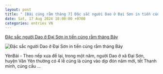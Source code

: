 ```yaml
---
layout: post
title: " [Bài cúng rằm tháng 7] Đặc sắc người Dao ở Đại Sơn in tiền cúng rằm tháng Bảy"
date: Sat, 17 Aug 2024 18:00:00 +0700
categories: entries VN
---
```

[Đặc sắc người Dao ở Đại Sơn in tiền cúng rằm tháng Bảy](https://baoyenbai.com.vn/16/327304/Dac-sac-nguoi-Dao-o-Dai-Son-in-tien-cung-ram-thang-Bay.aspx)

![Đặc sắc người Dao ở Đại Sơn in tiền cúng rằm tháng Bảy](https://ims.baoyenbai.com.vn/NewsImg/8_2024/327304_intien.jpg)

YênBái - Theo nếp xưa để lại, trong một năm, người Dao ở xã Đại Sơn, huyện Văn Yên thường có 4 lễ cúng là cúng vào dịp đón năm mới, tết Thanh minh, cúng cầu ...

